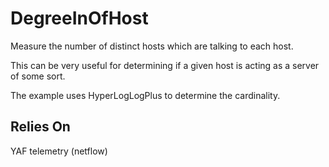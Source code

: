 DegreeInOfHost
==============

Measure the number of distinct hosts which are talking to each host.

This can be very useful for determining if a given host is acting as a server of some sort.

The example uses HyperLogLogPlus to determine the cardinality.


Relies On
---------
YAF telemetry (netflow)
